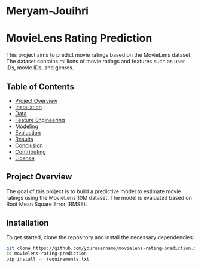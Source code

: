 # Meryam-Jouihri
# MovieLens Rating Prediction

This project aims to predict movie ratings based on the MovieLens dataset. The dataset contains millions of movie ratings and features such as user IDs, movie IDs, and genres.

## Table of Contents

- [Project Overview](#project-overview)
- [Installation](#installation)
- [Data](#data)
- [Feature Engineering](#feature-engineering)
- [Modeling](#modeling)
- [Evaluation](#evaluation)
- [Results](#results)
- [Conclusion](#conclusion)
- [Contributing](#contributing)
- [License](#license)

## Project Overview

The goal of this project is to build a predictive model to estimate movie ratings using the MovieLens 10M dataset. The model is evaluated based on Root Mean Square Error (RMSE).

## Installation

To get started, clone the repository and install the necessary dependencies:

```bash
git clone https://github.com/yourusername/movielens-rating-prediction.git
cd movielens-rating-prediction
pip install -r requirements.txt
